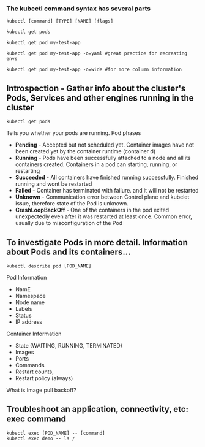 ### The kubectl command syntax has several parts

```
kubectl [command] [TYPE] [NAME] [flags]

kubectl get pods

kubectl get pod my-test-app

kubectl get pod my-test-app -o=yaml #great practice for recreating envs

kubectl get pod my-test-app -o=wide #for more column information 
```

## Introspection - Gather info about the cluster's Pods, Services and other engines running in the cluster

```
kubectl get pods
```
Tells you whether your pods are running. Pod phases
- **Pending** - Accepted but not scheduled yet. Container images have not been created yet by the container runtime (container d)
- **Running** - Pods have been successfully attached to a node and all its containers created. Containers in a pod can starting, running, or restarting
- **Succeeded** - All containers have finished running successfully. Finished running and wont be restarted
- **Failed** - Container has terminated with failure. and it will not be restarted 
- **Unknown** - Communication error between Control plane and kubelet issue, therefore state of the Pod is unknown.
- **CrashLoopBackOff** - One of the containers in the pod exited unexpectedly even after it was restarted at least once. Common error, usually due to misconfiguration of the Pod

## To investigate Pods in more detail. Information about Pods and its containers...

```
kubectl describe pod [POD_NAME]
```

Pod Information
- NamE
- Namespace
- Node name
- Labels
- Status
- IP address

Container Information
- State (WAITING, RUNNING, TERMINATED)
- Images
- Ports
- Commands
- Restart counts,
- Restart policy (always)

What is Image pull backoff?

## Troubleshoot an application, connectivity, etc: exec command

```
kubectl exec [POD_NAME] -- [command]
kubectl exec demo -- ls /
```


